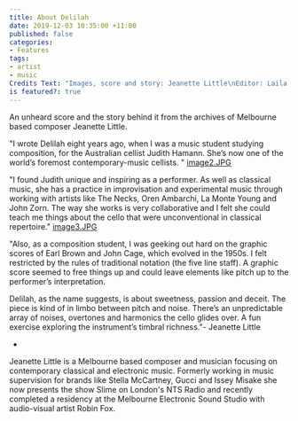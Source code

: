 ```yaml
---
title: About Delilah
date: 2019-12-03 10:35:00 +11:00
published: false
categories:
- Features
tags:
- artist
- music
Credits Text: "Images, score and story: Jeanette Little\nEditor: Laila Sakini "
is featured?: true
---
```


An unheard score and the story behind it from the archives of Melbourne based composer Jeanette Little. 

"I wrote Delilah eight years ago, when I was a music student studying composition, for the Australian cellist Judith Hamann. She’s now one of the world’s foremost contemporary-music cellists. "
[image2.JPG](/uploads/image2.JPG)

"I found Judith unique and inspiring as a performer. As well as classical music, she has a practice in improvisation and experimental music through working with artists like The Necks, Oren Ambarchi, La Monte Young and John Zorn. The way she works is very collaborative and I felt she could teach me things about the cello that were unconventional in classical repertoire."
[image3.JPG](/uploads/image3.JPG)

"Also, as a composition student, I was geeking out hard on the graphic scores of Earl Brown and John Cage, which evolved in the 1950s. I felt restricted by the rules of traditional notation (the five line staff). A graphic score seemed to free things up and could leave elements like pitch up to the performer’s interpretation.

Delilah, as the name suggests, is about sweetness, passion and deceit. The piece is kind of in limbo between pitch and noise. There’s an unpredictable array of noises, overtones and harmonics the cello glides over. A fun exercise exploring the instrument’s timbral richness."- Jeanette Little 

-

Jeanette Little is a Melbourne based composer and musician focusing on contemporary classical and electronic music. Formerly working in music supervision for brands like Stella McCartney, Gucci and Issey Misake she now presents the show Slime on London's NTS Radio and recently completed a residency at the Melbourne Electronic Sound Studio with audio-visual artist Robin Fox.